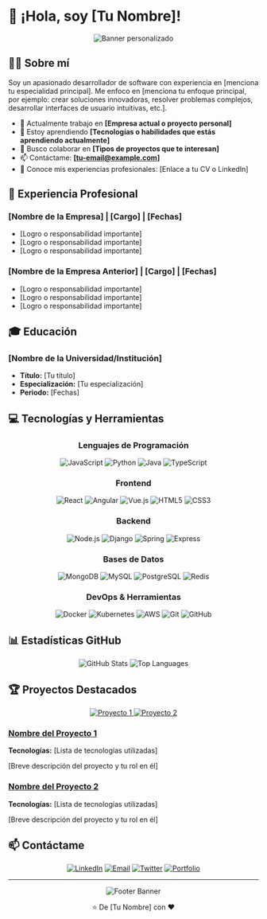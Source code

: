 # 👋 ¡Hola, soy [Tu Nombre]!

<div align="center">
  <img src="/api/placeholder/1200/400" alt="Banner personalizado" />
</div>

## 👨‍💻 Sobre mí

Soy un apasionado desarrollador de software con experiencia en [menciona tu especialidad principal]. Me enfoco en [menciona tu enfoque principal, por ejemplo: crear soluciones innovadoras, resolver problemas complejos, desarrollar interfaces de usuario intuitivas, etc.].

- 🔭 Actualmente trabajo en **[Empresa actual o proyecto personal]**
- 🌱 Estoy aprendiendo **[Tecnologías o habilidades que estás aprendiendo actualmente]**
- 👯 Busco colaborar en **[Tipos de proyectos que te interesan]**
- 📫 Contáctame: **[tu-email@example.com]**
- 📄 Conoce mis experiencias profesionales: [Enlace a tu CV o LinkedIn]

## 🚀 Experiencia Profesional

### [Nombre de la Empresa] | [Cargo] | [Fechas]
- [Logro o responsabilidad importante]
- [Logro o responsabilidad importante]
- [Logro o responsabilidad importante]

### [Nombre de la Empresa Anterior] | [Cargo] | [Fechas]
- [Logro o responsabilidad importante]
- [Logro o responsabilidad importante]
- [Logro o responsabilidad importante]

## 🎓 Educación

### [Nombre de la Universidad/Institución]
- **Título:** [Tu título]
- **Especialización:** [Tu especialización]
- **Periodo:** [Fechas]

## 💻 Tecnologías y Herramientas

<div align="center">

### Lenguajes de Programación
![JavaScript](https://img.shields.io/badge/-JavaScript-F7DF1E?style=for-the-badge&logo=javascript&logoColor=black)
![Python](https://img.shields.io/badge/-Python-3776AB?style=for-the-badge&logo=python&logoColor=white)
![Java](https://img.shields.io/badge/-Java-007396?style=for-the-badge&logo=java&logoColor=white)
![TypeScript](https://img.shields.io/badge/-TypeScript-3178C6?style=for-the-badge&logo=typescript&logoColor=white)

### Frontend
![React](https://img.shields.io/badge/-React-61DAFB?style=for-the-badge&logo=react&logoColor=black)
![Angular](https://img.shields.io/badge/-Angular-DD0031?style=for-the-badge&logo=angular&logoColor=white)
![Vue.js](https://img.shields.io/badge/-Vue.js-4FC08D?style=for-the-badge&logo=vue.js&logoColor=white)
![HTML5](https://img.shields.io/badge/-HTML5-E34F26?style=for-the-badge&logo=html5&logoColor=white)
![CSS3](https://img.shields.io/badge/-CSS3-1572B6?style=for-the-badge&logo=css3&logoColor=white)

### Backend
![Node.js](https://img.shields.io/badge/-Node.js-339933?style=for-the-badge&logo=node.js&logoColor=white)
![Django](https://img.shields.io/badge/-Django-092E20?style=for-the-badge&logo=django&logoColor=white)
![Spring](https://img.shields.io/badge/-Spring-6DB33F?style=for-the-badge&logo=spring&logoColor=white)
![Express](https://img.shields.io/badge/-Express-000000?style=for-the-badge&logo=express&logoColor=white)

### Bases de Datos
![MongoDB](https://img.shields.io/badge/-MongoDB-47A248?style=for-the-badge&logo=mongodb&logoColor=white)
![MySQL](https://img.shields.io/badge/-MySQL-4479A1?style=for-the-badge&logo=mysql&logoColor=white)
![PostgreSQL](https://img.shields.io/badge/-PostgreSQL-336791?style=for-the-badge&logo=postgresql&logoColor=white)
![Redis](https://img.shields.io/badge/-Redis-DC382D?style=for-the-badge&logo=redis&logoColor=white)

### DevOps & Herramientas
![Docker](https://img.shields.io/badge/-Docker-2496ED?style=for-the-badge&logo=docker&logoColor=white)
![Kubernetes](https://img.shields.io/badge/-Kubernetes-326CE5?style=for-the-badge&logo=kubernetes&logoColor=white)
![AWS](https://img.shields.io/badge/-AWS-232F3E?style=for-the-badge&logo=amazon-aws&logoColor=white)
![Git](https://img.shields.io/badge/-Git-F05032?style=for-the-badge&logo=git&logoColor=white)
![GitHub](https://img.shields.io/badge/-GitHub-181717?style=for-the-badge&logo=github&logoColor=white)

</div>

## 📊 Estadísticas GitHub

<div align="center">
  <img src="/api/placeholder/495/195" alt="GitHub Stats" />
  <img src="/api/placeholder/495/195" alt="Top Languages" />
</div>

## 🏆 Proyectos Destacados

<div align="center">
  <a href="https://github.com/yourusername/project1">
    <img src="/api/placeholder/400/180" alt="Proyecto 1" />
  </a>
  <a href="https://github.com/yourusername/project2">
    <img src="/api/placeholder/400/180" alt="Proyecto 2" />
  </a>
</div>

### [Nombre del Proyecto 1](https://github.com/yourusername/project1)
**Tecnologías:** [Lista de tecnologías utilizadas]

[Breve descripción del proyecto y tu rol en él]

### [Nombre del Proyecto 2](https://github.com/yourusername/project2)
**Tecnologías:** [Lista de tecnologías utilizadas]

[Breve descripción del proyecto y tu rol en él]

## 📫 Contáctame

<div align="center">
  
[![LinkedIn](https://img.shields.io/badge/-LinkedIn-0A66C2?style=for-the-badge&logo=linkedin&logoColor=white)](https://www.linkedin.com/in/yourusername/)
[![Email](https://img.shields.io/badge/-Email-D14836?style=for-the-badge&logo=gmail&logoColor=white)](mailto:tu-email@ejemplo.com)
[![Twitter](https://img.shields.io/badge/-Twitter-1DA1F2?style=for-the-badge&logo=twitter&logoColor=white)](https://twitter.com/yourusername)
[![Portfolio](https://img.shields.io/badge/-Portfolio-000000?style=for-the-badge&logo=react&logoColor=white)](https://tuportfolio.com)

</div>

---

<div align="center">
  <img src="/api/placeholder/800/100" alt="Footer Banner" />
  <p>⭐️ De [Tu Nombre] con ❤️</p>
</div>
